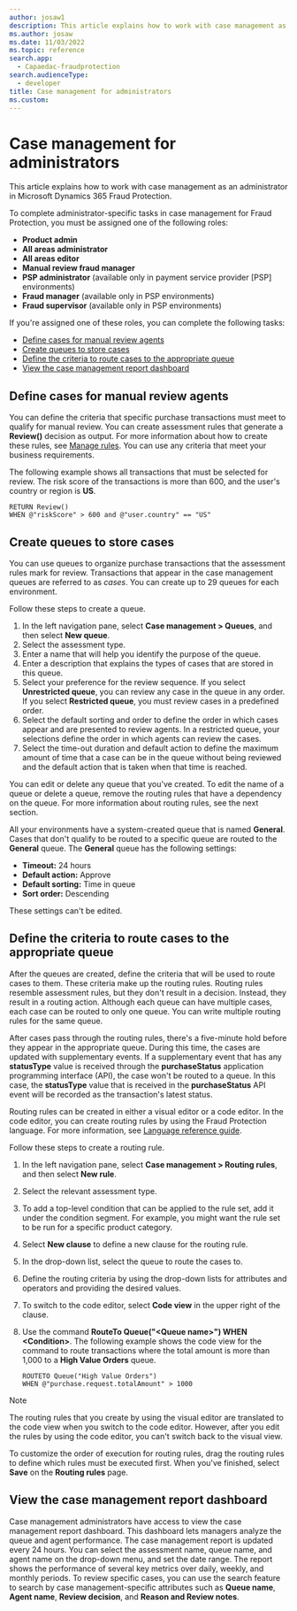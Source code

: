 ```yaml
---
author: josaw1
description: This article explains how to work with case management as an administrator in Microsoft Dynamics 365 Fraud Protection.
ms.author: josaw
ms.date: 11/03/2022
ms.topic: reference
search.app: 
  - Capaedac-fraudprotection
search.audienceType:
  - developer
title: Case management for administrators
ms.custom:
---
```


# Case management for administrators

This article explains how to work with case management as an administrator in Microsoft Dynamics 365 Fraud Protection.

To complete administrator-specific tasks in case management for Fraud Protection, you must be assigned one of the following roles:

- **Product admin**
- **All areas administrator**
- **All areas editor**
- **Manual review fraud manager**
- **PSP administrator** (available only in payment service provider \[PSP\] environments)
- **Fraud manager** (available only in PSP environments)
- **Fraud supervisor** (available only in PSP environments)

If you're assigned one of these roles, you can complete the following tasks:

- [Define cases for manual review agents](#define-cases-for-manual-review-agents)
- [Create queues to store cases](#create-queues-to-store-cases)
- [Define the criteria to route cases to the appropriate queue](#define-the-criteria-to-route-cases-to-the-appropriate-queue)
- [View the case management report dashboard](#view-the-case-management-report-dashboard)

## Define cases for manual review agents

You can define the criteria that specific purchase transactions must meet to qualify for manual review. You can create assessment rules that generate a **Review()** decision as output. For more information about how to create these rules, see [Manage rules](rules.md). You can use any criteria that meet your business requirements.

The following example shows all transactions that must be selected for review. The risk score of the transactions is more than 600, and the user's country or region is **US**.

```
RETURN Review()
WHEN @"riskScore" > 600 and @"user.country" == "US"
```

## Create queues to store cases

You can use queues to organize purchase transactions that the assessment rules mark for review. Transactions that appear in the case management queues are referred to as *cases*. You can create up to 29 queues for each environment.

Follow these steps to create a queue.

1. In the left navigation pane, select **Case management \> Queues**, and then select **New queue**.
1. Select the assessment type.
1. Enter a name that will help you identify the purpose of the queue.
1. Enter a description that explains the types of cases that are stored in this queue.
1. Select your preference for the review sequence. If you select **Unrestricted queue**, you can review any case in the queue in any order. If you select **Restricted queue**, you must review cases in a predefined order.
1. Select the default sorting and order to define the order in which cases appear and are presented to review agents. In a restricted queue, your selections define the order in which agents can review the cases.
1. Select the time-out duration and default action to define the maximum amount of time that a case can be in the queue without being reviewed and the default action that is taken when that time is reached.

You can edit or delete any queue that you've created. To edit the name of a queue or delete a queue, remove the routing rules that have a dependency on the queue. For more information about routing rules, see the next section.

All your environments have a system-created queue that is named **General**. Cases that don't qualify to be routed to a specific queue are routed to the **General** queue. The **General** queue has the following settings:

- **Timeout:** 24 hours 
- **Default action:** Approve
- **Default sorting:** Time in queue
- **Sort order:** Descending 

These settings can't be edited.

## Define the criteria to route cases to the appropriate queue

After the queues are created, define the criteria that will be used to route cases to them. These criteria make up the routing rules. Routing rules resemble assessment rules, but they don't result in a decision. Instead, they result in a routing action. Although each queue can have multiple cases, each case can be routed to only one queue. You can write multiple routing rules for the same queue.

After cases pass through the routing rules, there's a five-minute hold before they appear in the appropriate queue. During this time, the cases are updated with supplementary events. If a supplementary event that has any **statusType** value is received through the **purchaseStatus** application programming interface (API), the case won't be routed to a queue. In this case, the **statusType** value that is received in the **purchaseStatus** API event will be recorded as the transaction's latest status.

Routing rules can be created in either a visual editor or a code editor. In the code editor, you can create routing rules by using the Fraud Protection language. For more information, see [Language reference guide](fpl-lang-ref.md).

Follow these steps to create a routing rule.

1. In the left navigation pane, select **Case management \> Routing rules**, and then select **New rule**.
1. Select the relevant assessment type.
1. To add a top-level condition that can be applied to the rule set, add it under the condition segment. For example, you might want the rule set to be run for a specific product category.
1. Select **New clause** to define a new clause for the routing rule.
1. In the drop-down list, select the queue to route the cases to.
1. Define the routing criteria by using the drop-down lists for attributes and operators and providing the desired values.
1. To switch to the code editor, select **Code view** in the upper right of the clause.
1. Use the command **RouteTo Queue("\<Queue name\>") WHEN \<Condition\>**. The following example shows the code view for the command to route transactions where the total amount is more than 1,000 to a **High Value Orders** queue.

    ```
    ROUTETO Queue("High Value Orders")
    WHEN @"purchase.request.totalAmount" > 1000 
    ```

> [!NOTE]
> The routing rules that you create by using the visual editor are translated to the code view when you switch to the code editor. However, after you edit the rules by using the code editor, you can't switch back to the visual view.

To customize the order of execution for routing rules, drag the routing rules to define which rules must be executed first. When you've finished, select **Save** on the **Routing rules** page.

## View the case management report dashboard

Case management administrators have access to view the case management report dashboard. This dashboard lets managers analyze the queue and agent performance. The case management report is updated every 24 hours. You can select the assessment name, queue name, and agent name on the drop-down menu, and set the date range. The report shows the performance of several key metrics over daily, weekly, and monthly periods. To review specific cases, you can use the search feature to search by case management-specific attributes such as **Queue name**, **Agent name**, **Review decision**, and **Reason and Review notes**. 

